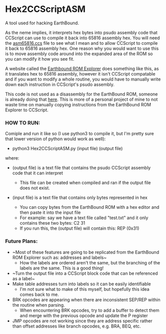 # Hex2CCScriptASM
A tool used for hacking EarthBound.

As the neme implies, it interprets hex bytes into psudo assembly code that CCScript can use to compile it back into 65816 assembly hex. You will need the [asm65816.ccs](https://gist.github.com/HS39/860d79169459dc256acfbeecdb3e2281) file to see what I mean and to allow CCScript to compile it back to 65816 assembly hex. One reason why you would want to use this is to move assembly code around into the expanded area of the ROM so you can modify it how you see fit.

A website called the [Earthbound ROM Explorer](https://earthbound-rom-explorerr.herokuapp.com/) does something like this, as it translates hex to 65816 assembly, however it isn't CCScript compatable and if you want to modify a whole routine, you would have to manually write down each instruction in CCScript's psudo assembly.

This code is not used as a disassembly for the EarthBound ROM, someone is already doing that [here](https://github.com/Herringway/ebsrc). This is more of a personal project of mine to not waste time on manually copying instructions from the EarthBound ROM Explorer to CCScript.

### HOW TO RUN:
Comiple and run it like so (I use python3 to compile it, but I'm pretty sure that lower version of python would work as well):
- python3 Hex2CCScriptASM.py (input file) (output file)
  
where:
- (output file) is a text file that contains the psudo CCScript assembly code that it can interpret
  - This file can be created when compiled and ran if the output file does not exist.

- (input file) is a text file that contains only bytes represented in hex
  - You can copy bytes from the EarthBound ROM with a hex editor and then paste it into the input file
  - For example: say we have a text file called "test.txt" and it only contains these two bytes: C2 31
  - If you run this, the (output file) will contain this: REP (0x31)
  
### Future Plans:
- ~Most of these features are going to be replicated from the EarthBound ROM Explorer such as: addresses and labels~
  - How the labels are ordered aren't the same, but the branching of the labels are the same. This is a good thing!
- ~Turn the output file into a CCScript block code that can be referenced as a label~
- Make table addresses turn into labels so it can be easily identifiable
  - I'm not sure what to make of this myself, but hopefully this idea comes back to me.
- BRK opcodes are appearing when there are inconsistent SEP/REP within the routine when parsing. 
  - When encountering BRK opcodes, try to add a buffer to detect them and merge with the previous opcode and update the P register
- JMP opcodes are not working since they are address specific rather than offset addresses like branch opcodes, e.g. BRA, BEQ, etc. 
